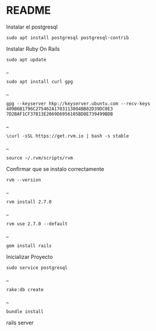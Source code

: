 # README
Instalar el postgresql

    sudo apt install postgresql postgresql-contrib


Instalar Ruby On Rails

    sudo apt update
 
_
    
    sudo apt install curl gpg
 
_   
    
    gpg --keyserver hkp://keyserver.ubuntu.com --recv-keys 409B6B1796C275462A1703113804BB82D39DC0E3 7D2BAF1CF37B13E2069D6956105BD0E739499BDB

_

    \curl -sSL https://get.rvm.io | bash -s stable

_

    source ~/.rvm/scripts/rvm

Confirmar que se instalo correctamente
 
    rvm --version

_    
    
    rvm install 2.7.0  

_

    rvm use 2.7.0 --default

_
    
    gem install rails


Inicializar Proyecto


    sudo service postgresql
_

    rake:db create
_

    bundle install

rails server
